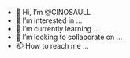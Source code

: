 - 👋 Hi, I’m @CINOSAULL
- 👀 I’m interested in ...
- 🌱 I’m currently learning ...
- 💞️ I’m looking to collaborate on ...
- 📫 How to reach me ...

<!---
CINOSAULL/CINOSAULL is a ✨ special ✨ repository because its `README.md` (this file) appears on your GitHub profile.
You can click the Preview link to take a look at your changes.
--->
